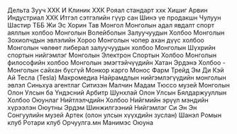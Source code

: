 Дельта Зууч ХХК
И Клиник ХХК
Рояал стандарт ххк
Хишиг Арвин Индустриал ХХК
Итгэл сэтгэлийн гүүр сан
Шинэ үе продакшн
Чулуун Шастир ТББ
Жи Эс Хорин Тав Монгол
Монголын адал явдалт спорт аяллын холбоо
Монголын Волейболын Залуучуудын Холбоо
Монголын Зохиолчдын эвлэлийн Хороо
Монголын чопер ахан дүүс холбоо
Монголын чөлөөт либерал залуучуудын холбоо
Монголын Шүхрийн спортын нийгэмлэг
Монголын Электрон Спортын Холбоо
Монголын философийн холбоо
Монголын эмэгтэйчүүдийн Хатан Эрдэнэ Холбоо - Монголын сайхан бүсгүй
Монкор карго
Монос Фарм Трейд
Эм Ди Кэй Ай
Тесла (Tesla)
Макромедиа
Найрамдлын нийгэмлэгүүдийн монголын эвлэл
Синьхуа агентлаг
Ситизэн
Малчин
Мадам Тюссо музей
Монголын Олон Улсын ба Үндэсний Арбитр
Шунхлай
Олон Улсын Бялдаржууллын Холбоо
Оюунлаг Нийтлэлчдийн Холбоо
Нийгмийн эрүүл мэндийн хүрээлэн
Оюутны Эрдэм Шинжилгээний Нийгэмлэг
Си Эн Эн
Сонгуулийн музей
Артек (олон улсын хүүхдийн зуслан)
Шанэл
Ромын клуб
Ротари клуб
Орчуулга.мн
Манимэс
Оюуна

